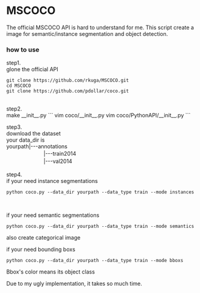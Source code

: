 # MSCOCO
The official MSCOCO API is hard to understand for me.
This script create a image for semantic/instance segmentation and object detection.

### how to use
step1.<br>
glone the official API

```
git clone https://github.com/rkuga/MSCOCO.git
cd MSCOCO
git clone https://github.com/pdollar/coco.git
```
<br>
step2.<br>
make __init__.py
```
vim coco/__init__.py
vim coco/PythonAPI/__init__.py
```

step3.<br>
download the dataset<br>
your data_dir is<br>
yourpath|---annotations<br>
　　　　　　　|---train2014<br>
　　　　　　　|---val2014<br>
<br>
step4.<br>
if your need instance segmentations
```
python coco.py --data_dir yourpath --data_type train --mode instances
```
<br>

if your need semantic segmentations
```
python coco.py --data_dir yourpath --data_type train --mode semantics
```
also create categorical image
<br>

if your need bounding boxs
```
python coco.py --data_dir yourpath --data_type train --mode bboxs
```
Bbox's color means its object class
<br>


Due to my ugly implementation, it takes so much time.

